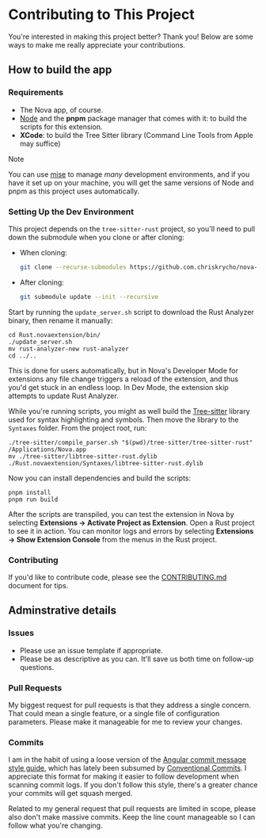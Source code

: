 # Contributing to This Project

You're interested in making this project better? Thank you! Below are some ways to make me really appreciate your contributions.

## How to build the app

### Requirements

- The Nova app, of course.
- [Node](https://nodejs.org/) and the **pnpm** package manager that comes with it: to build the scripts for this extension.
- **XCode**: to build the Tree Sitter library (Command Line Tools from Apple may suffice)

> [!NOTE]
> You can use [mise](https://mise.jdx.dev) to manage _many_ development environments, and if you have it set up on your machine, you will get the same versions of Node and pnpm as this project uses automatically.

### Setting Up the Dev Environment

This project depends on the `tree-sitter-rust` project, so you'll need to pull down the submodule when you clone or after cloning:

- When cloning:

  ```sh
  git clone --recurse-submodules https://github.com.chriskrycho/nova-rust
  ```

- After cloning:

  ```sh
  git submodule update --init --recursive
  ```

Start by running the `update_server.sh` script to download the Rust Analyzer binary, then rename it manually:

```shell
cd Rust.novaextension/bin/
./update_server.sh
mv rust-analyzer-new rust-analyzer
cd ../..
```

This is done for users automatically, but in Nova's Developer Mode for extensions any file change triggers a reload of the extension, and thus you'd get stuck in an endless loop. In Dev Mode, the extension skip attempts to update Rust Analyzer.

While you're running scripts, you might as well build the [Tree-sitter](https://tree-sitter.github.io/tree-sitter/) library used for syntax highlighting and symbols. Then move the library to the `Syntaxes` folder. From the project root, run:

```shell
./tree-sitter/compile_parser.sh "$(pwd)/tree-sitter/tree-sitter-rust" /Applications/Nova.app
mv ./tree-sitter/libtree-sitter-rust.dylib ./Rust.novaextension/Syntaxes/libtree-sitter-rust.dylib
```

Now you can install dependencies and build the scripts:

```shell
pnpm install
pnpm run build
```

After the scripts are transpiled, you can test the extension in Nova by selecting **Extensions -> Activate Project as Extension**. Open a Rust project to see it in action. You can monitor logs and errors by selecting **Extensions -> Show Extension Console** from the menus in the Rust project.

### Contributing

If you'd like to contribute code, please see the [CONTRIBUTING.md](https://github.com.chriskrycho/nova-rust/blob/main/CONTRIBUTING.md) document for tips.

## Adminstrative details

### Issues

- Please use an issue template if appropriate.
- Please be as descriptive as you can. It'll save us both time on follow-up questions.

### Pull Requests

My biggest request for pull requests is that they address a single concern. That could mean a single feature, or a single file of configuration parameters. Please make it manageable for me to review your changes.

### Commits

I am in the habit of using a loose version of the [Angular commit message style guide](https://github.com/angular/angular/blob/master/CONTRIBUTING.md#commit), which has lately been subsumed by [Conventional Commits](https://www.conventionalcommits.org/). I appreciate this format for making it easier to follow development when scanning commit logs. If you don't follow this style, there's a greater chance your commits will get squash merged.

Related to my general request that pull requests are limited in scope, please also don't make massive commits. Keep the line count manageable so I can follow what you're changing.
